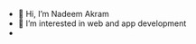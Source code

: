- 👋 Hi, I’m Nadeem Akram
- 👀 I’m interested in web and app development
- 

<!---
nietnadeem/nietnadeem is a ✨ special ✨ repository because its `README.md` (this file) appears on your GitHub profile.
You can click the Preview link to take a look at your changes.
--->

